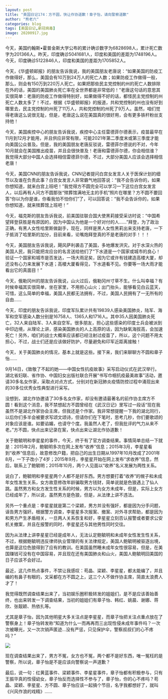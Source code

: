 ```yaml
---
layout: post
title: "美国日记174：方不圆，快让作协道歉！章子怡，请向警察道歉"
author: "熊老六"
categories: blog
tags: [美国日记,新冠病毒]
image: 20200917.jpg
---
```

今天，美国约翰斯•霍普金斯大学公布的累计确诊数字为6828698人，累计死亡数字为201366人。昨天，印度确诊5041681人，印度和美国的差距为1748196人。今天，印度确诊5122846人，印度和美国的差距为1705852人。

今天，《华盛顿邮报》的朋友告诉我说，我的美国朋友老唐说：“如果美国的防疫工作做得好，那么，美国会有10万到24万人的死亡人数；如果防疫工作做得一般，那么，则会有150万到220万人死亡。如果把那些民主党控制的州的死亡人数排除在外的话，美国的美国肺炎死亡率在全世界都是非常低的！”老唐这句话的意思其实很简单：老唐的防疫工作做得特别好，如果做得不好的话，都怪民主党控制的州死亡人数太多了！不过，根据《华盛顿邮报》的报道，共和党控制的州也没有好到哪里去，民主党控制的州死了11万人，共和党控制的州死了9万人。虽然，咱们觉得老唐这么说很无耻，但是，老唐这么说在美国真的很好用，会有更多铁杆粉丝支持他！

今天，美国疾控中心的朋友告诉我说，疾控中心主任雷德菲尔德表示，疫苗最早在11月到12月才能用，并且供应非常有限，可能2021年第二季度末或第三季度才能向美国公众普及。但是，我的美国朋友老唐反驳说，雷德菲尔德说的不对，今年10月就会在美国推出疫苗，并且会很快普及！老唐和雷德菲尔德，你会相信谁？我觉得大部分中国人会选择相信雷德菲尔德，不过，大部分美国人应该会选择相信老唐！

今天，美国CNN的朋友告诉我说，CNN记者提问白宫女发言人关于医保计划的细节以及谁在负责此事？白宫女发言人非常霸气地回答说：“我不会告诉你的，如果你想知道，就来白宫上班吧！”我觉得方不圆完全可以学习一下这位白宫女发言人，以后再有人问方不圆那张“殡葬馆满地无主的手机”照片在哪里？方不圆不要回答“你以为你是谁，你看我怕不怕你们”了，可以回答说：“我不会告诉你的，如果你想知道，就来殡葬馆上班吧！”

今天，福克斯的朋友告诉我说，前美国驻联合国大使黑莉接受采访时说：“中国希望拜登获胜是有原因的，因为中国认为他是一个好对付的人……”拜登，为了政治正确，有黑人女性哈里斯做副手，现在，同样是黑人女性黑莉出来支持老唐，一下子抵消了哈里斯的加分，目前来看，论嘴炮拜登真的不是老唐的对手！！！

今天，美国朋友告诉我说，飓风萨利袭击了美国，多地爆发洪灾。对于水深火热的美国人民，我只能把龙应台的名言送给他们了“下水道是一个国家或城市的良心！验证一个国家和城市是否发达，一场大雨足矣，因为它或许有钱建造高楼大厦，却还没有心力来发展下水道；高楼大厦看得见，下水道看不见。你要等一场大雨才能看出它的真面目！”

今天，俄勒冈州的朋友告诉我说，山火过后，俄勒冈州寸草不生。什么叫幸福？有时候幸福其实很简单，坐在家里，不用担心山火；出门抬头，能够看见白云蓝天，可惜，这么简单的幸福，美国人民都无法拥有，不过，美国人民拥有了一无所有的自由……

今天，印度的朋友告诉我说，印度军队累计共有19839人感染美国肺炎，陆军、海军和空军感染人数分别是16758人、1365人和1716人。其中35人因美国肺炎死亡，32人来自陆军、3人来自空军。很多朋友，担心这些感染的印度士兵会被派到中印边境，从理论上讲，感染美国肺炎的人上高原的话，因为缺氧海拔高，会加速死亡！另外，咱们的战士大概率应该都已经注射过疫苗了，所以，这个问题不用太担心，不过，战士们还是应该做好防护，尽量避免和印军近距离接触！

今天，关于美国肺炎的情况，基本上就是这些。接下来，我们来聊聊方不圆和章子怡……

9月14日，《致敬了不起的她——中国女性抗疫故事》采写启动仪式在武汉举行。湖北省妇联、省作协、中国妇女出版社联合开展“书写巾帼抗疫最美故事”活动，邀请30多名女作家，采取点对点方式，分别对在新冠肺炎疫情防控过程中涌现出来的30多位优秀女性典型进行采写。

没想到，湖北作协邀请了30多名女作家，却没有邀请最著名的前作协主席方不圆！看到这个消息，我不禁想起方不圆曾经在《武汉日记》里写过一段话“现在我虽然不是湖北作家协会主席，但我还是个作家。我非常想提醒一下我的湖北同行，以后你们多半会被要求写颂文颂诗，但请你们在下笔时，思考几秒，你们要歌颂的对象应该是谁。如要谄媚，也请守个度。我虽然人老了，但我批评的气力从来不老。”方不圆，快点出来记录在案，快点出来让湖北作协道歉！

关于鲍毓明和李星星的事件，今天，终于有了官方调查结果。事情简单总结一下就是：2015年2月，鲍毓明多次在网上发布“收养”信息；2015年3月，李星星看到“收养”信息后，故意修改户籍，把自己的出生日期从1997年10月改成了2001年8月，一下子改小了4岁；2015年9月，李星星开始在网上发布“求收养”信息，然后，联系上了鲍毓明；2015年10月，两个人见面以“收养”名义发展为两性关系。

说白了，鲍毓明和李星星两个人都不是好东西。男方想要打着“收养”的幌子和未成年女性发生关系，女方故意修改年龄骗取男方钱财，简单说就是色狼遇上了仙人跳。虽然男方和女方发生性关系的时候，男方以为女方未成年，但是，实际上女方已经成年了，所以说，虽然男方是色狼，但是，从法律上讲不违法。

另外一个重点是：李星星就是第二个梁颖，男方并没有强奸，都是因为分手问题，诬告男方强奸。根据警方调查，李星星多次报案、撤案、对外寻求帮助，都是因为和男方产生矛盾相关，一旦两人关系恢复和好，李星星立刻否认报警或者要求公安机关撤案，并且在报警的同时，李星星还与其他男性同时交往。

因为从法律上讲李星星已经是成年人，无法认定鲍毓明和未成年女性发生性关系，不过，根据鲍毓明违反律师执业管理的有关法律规定，美国人鲍毓明被驱逐出境，也算是这位色狼得到了应有的教训。在美国虽然睡未成年女性很容易，但是，在美国赚钱可没有在中国容易，并且现在还有美国肺炎和山火，美国人鲍毓明回美国的日子应该不会好过。

最近，这几件热点事件，不禁让我感叹：苟晶、梁颖、李星星，都太能编了，并且编的有鼻子有眼的，文采都在方不圆之上，这三个人不做作协主席，简直太浪费人才了！

我觉得既然调查结果出来了，当初娱乐圈积极转发的姐姐们，是不是应该善始善终，也出来转发一下调查结果，当初的姐姐们有章子怡、韩红、姚晨、谢娜、蒋欣、张靓颖、热依扎等。

尤其是章子怡，因为其他明星大多关注点是李星星，而章子怡把关注点重点放在了警察身上！章子怡转发称“知道为什么一而再再而三出现性侵未成年事件吗？一次次被曝光，又一次次销声匿迹…没有严惩，只见保护伞，警察叔叔们的心不疼吗？”

![]({{site.url}}/assets/img/004iBqFSly1giu0zfv0yaj60k00r7qjw02.jpg)  

现在调查结果出来了，男方不冤，女方也不冤，两个都不是好东西，唯一冤枉的是警察，所以说，章子怡是不是应该向警察说一声道歉？

最后，说一句：红黄蓝事件、梁颖事件、李星星事件，章子怡都有积极参与，只有王振华真的性侵幼女，章子怡反而选择性不参与了，章子怡，你的心不疼吗？苟晶、梁颖、李星星、方不圆、章子怡应该一起搞个节目，名字我都想好了，就叫《兴风作浪的戏精》……​​​​